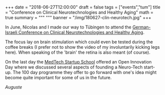 +++
date = "2018-06-27T12:00:00"
draft = false
tags = ["events","tum"]
title = "Conference on Clinical Neurotechnologies and Healthy Aging"
math = true
summary = """
"""
banner = "/img/180627-clin-neurotech.jpg"
+++
 
In June, Nicolas and I made our way to Tübingen to attend the [German-Israeli Conference on Clinical Neurotechnologies and Healthy Aging](https://cnt2018.wordpress.com/).

The focus lay on brain stimulation which could even be tested during the coffee breaks (I prefer not to show the video of my involuntarily kicking legs here). When speaking of the 'brain' the retina is also meant (of course).

On the last day the [MedTech Startup School](https://www.startupschool-tuebingen.com/) offered an Open Innovation Day where we discussed several aspects of founding a Neuro-Tech start-up. The 100 day programme they offer to go forward with one's idea might become quite important for some of us in the future.

*Auguste*